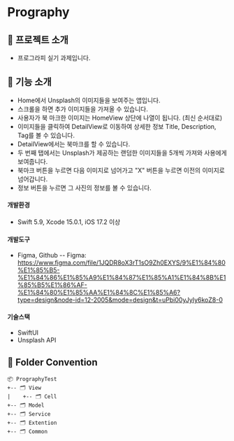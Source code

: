 # Prography

## 📌 프로젝트 소개
- 프로그라피 실기 과제입니다.

## 📌 기능 소개
- Home에서 Unsplash의 이미지들을 보여주는 앱입니다.
- 스크롤을 하면 추가 이미지들을 가져올 수 있습니다.
- 사용자가 북 마크한 이미지는 HomeView 상단에 나열이 됩니다. (최신 순서대로)
- 이미지들을 클릭하여 DetailView로 이동하여 상세한 정보 Title, Description, Tag를 볼 수 있습니다.
- DetailView에서는 북마크를 할 수 있습니다.
- 두 번째 탭에서는 Unsplash가 제공하는 랜덤한 이미지들을 5개씩 가져와 사용에게 보여줍니다.
- 북마크 버튼을 누르면 다음 이미지로 넘어가고 "X" 버튼을 누르면 이전의 이미지로 넘어갑니다.
- 정보 버튼을 누르면 그 사진의 정보를 볼 수 있습니다.

#### 개발환경
- Swift 5.9, Xcode 15.0.1, iOS 17.2 이상

#### 개발도구
- Figma, Github
-- Figma: https://www.figma.com/file/1JQDR8oX3rT1sO9Zh0EXYS/9%E1%84%80%E1%85%B5-%E1%84%86%E1%85%A9%E1%84%87%E1%85%A1%E1%84%8B%E1%85%B5%E1%86%AF-%E1%84%80%E1%85%AA%E1%84%8C%E1%85%A6?type=design&node-id=12-2005&mode=design&t=uPbi00yJyIy6koZ8-0
#### 기술스택
- SwiftUI
- Unsplash API

## 📌 Folder Convention
```
📦 PrographyTest
+-- 🗂 View
|    +-- 🗂 Cell
+-- 🗂 Model 
+-- 🗂 Service 
+-- 🗂 Extention 
+-- 🗂 Common 
```
